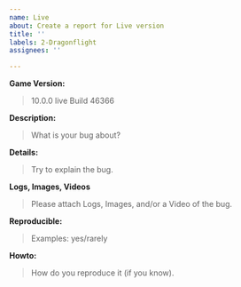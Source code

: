 ```yaml
---
name: Live
about: Create a report for Live version
title: ''
labels: 2-Dragonflight
assignees: ''

---
```


**Game Version:**
> 10.0.0 live Build 46366

**Description:**
> What is your bug about?

**Details:**
> Try to explain the bug.

**Logs, Images, Videos**
> Please attach Logs, Images, and/or a Video of the bug.

**Reproducible:**
> Examples: yes/rarely

**Howto:**
> How do you reproduce it (if you know).
